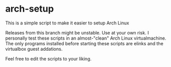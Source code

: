 # arch-setup
This is a simple script to make it easier to setup Arch Linux

Releases from this branch might be unstable. Use at your own risk.
I personally test these scripts in an almost-"clean" Arch Linux virtualmachine. The only programs 
installed before starting these scripts are elinks and the virtualbox guest addations.

Feel free to edit the scripts to your liking.
